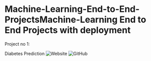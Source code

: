 # Machine-Learning-End-to-End-ProjectsMachine-Learning End to End  Projects with deployment


Project no 1:


Diabetes Prediction
![Website](https://diabetes-pridictions.herokuapp.com/)  ![GitHub](https://github.com/Muhammad-Ahmad-AI/Diabetes-Prediction)

